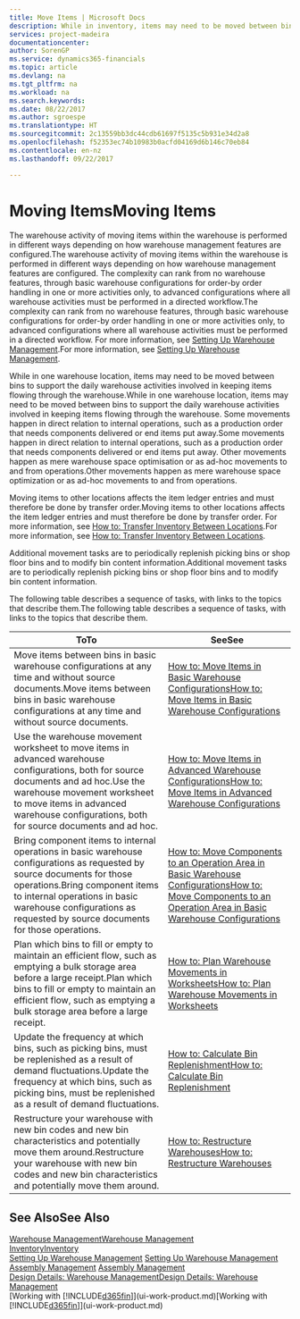 ```yaml
---
title: Move Items | Microsoft Docs
description: While in inventory, items may need to be moved between bins to support the daily warehouse activities involved in keeping items flowing through the warehouse. Some movements happen in direct relation to internal operations, such as a production order that needs components delivered or end items put away. Other movements happen as mere warehouse space optimisation or as ad-hoc movements to and from operations.
services: project-madeira
documentationcenter: 
author: SorenGP
ms.service: dynamics365-financials
ms.topic: article
ms.devlang: na
ms.tgt_pltfrm: na
ms.workload: na
ms.search.keywords: 
ms.date: 08/22/2017
ms.author: sgroespe
ms.translationtype: HT
ms.sourcegitcommit: 2c13559bb3dc44cdb61697f5135c5b931e34d2a8
ms.openlocfilehash: f52353ec74b10983b0acfd04169d6b146c70eb84
ms.contentlocale: en-nz
ms.lasthandoff: 09/22/2017

---
```

# <a name="moving-items"></a><span data-ttu-id="98e9c-105">Moving Items</span><span class="sxs-lookup"><span data-stu-id="98e9c-105">Moving Items</span></span>
<span data-ttu-id="98e9c-106">The warehouse activity of moving items within the warehouse is performed in different ways depending on how warehouse management features are configured.</span><span class="sxs-lookup"><span data-stu-id="98e9c-106">The warehouse activity of moving items within the warehouse is performed in different ways depending on how warehouse management features are configured.</span></span> <span data-ttu-id="98e9c-107">The complexity can rank from no warehouse features, through basic warehouse configurations for order-by order handling in one or more activities only, to advanced configurations where all warehouse activities must be performed in a directed workflow.</span><span class="sxs-lookup"><span data-stu-id="98e9c-107">The complexity can rank from no warehouse features, through basic warehouse configurations for order-by order handling in one or more activities only, to advanced configurations where all warehouse activities must be performed in a directed workflow.</span></span> <span data-ttu-id="98e9c-108">For more information, see [Setting Up Warehouse Management](warehouse-setup-warehouse.md).</span><span class="sxs-lookup"><span data-stu-id="98e9c-108">For more information, see [Setting Up Warehouse Management](warehouse-setup-warehouse.md).</span></span>

<span data-ttu-id="98e9c-109">While in one warehouse location, items may need to be moved between bins to support the daily warehouse activities involved in keeping items flowing through the warehouse.</span><span class="sxs-lookup"><span data-stu-id="98e9c-109">While in one warehouse location, items may need to be moved between bins to support the daily warehouse activities involved in keeping items flowing through the warehouse.</span></span> <span data-ttu-id="98e9c-110">Some movements happen in direct relation to internal operations, such as a production order that needs components delivered or end items put away.</span><span class="sxs-lookup"><span data-stu-id="98e9c-110">Some movements happen in direct relation to internal operations, such as a production order that needs components delivered or end items put away.</span></span> <span data-ttu-id="98e9c-111">Other movements happen as mere warehouse space optimisation or as ad-hoc movements to and from operations.</span><span class="sxs-lookup"><span data-stu-id="98e9c-111">Other movements happen as mere warehouse space optimization or as ad-hoc movements to and from operations.</span></span>

<span data-ttu-id="98e9c-112">Moving items to other locations affects the item ledger entries and must therefore be done by transfer order.</span><span class="sxs-lookup"><span data-stu-id="98e9c-112">Moving items to other locations affects the item ledger entries and must therefore be done by transfer order.</span></span> <span data-ttu-id="98e9c-113">For more information, see [How to: Transfer Inventory Between Locations](inventory-how-transfer-between-locations.md).</span><span class="sxs-lookup"><span data-stu-id="98e9c-113">For more information, see [How to: Transfer Inventory Between Locations](inventory-how-transfer-between-locations.md).</span></span>  

<span data-ttu-id="98e9c-114">Additional movement tasks are to periodically replenish picking bins or shop floor bins and to modify bin content information.</span><span class="sxs-lookup"><span data-stu-id="98e9c-114">Additional movement tasks are to periodically replenish picking bins or shop floor bins and to modify bin content information.</span></span>  

 <span data-ttu-id="98e9c-115">The following table describes a sequence of tasks, with links to the topics that describe them.</span><span class="sxs-lookup"><span data-stu-id="98e9c-115">The following table describes a sequence of tasks, with links to the topics that describe them.</span></span>   

|<span data-ttu-id="98e9c-116">**To**</span><span class="sxs-lookup"><span data-stu-id="98e9c-116">**To**</span></span>|<span data-ttu-id="98e9c-117">**See**</span><span class="sxs-lookup"><span data-stu-id="98e9c-117">**See**</span></span>|  
|------------|-------------|  
|<span data-ttu-id="98e9c-118">Move items between bins in basic warehouse configurations at any time and without source documents.</span><span class="sxs-lookup"><span data-stu-id="98e9c-118">Move items between bins in basic warehouse configurations at any time and without source documents.</span></span>|[<span data-ttu-id="98e9c-119">How to: Move Items in Basic Warehouse Configurations</span><span class="sxs-lookup"><span data-stu-id="98e9c-119">How to: Move Items in Basic Warehouse Configurations</span></span>](warehouse-how-to-move-items-ad-hoc-in-basic-warehousing.md)|
|<span data-ttu-id="98e9c-120">Use the warehouse movement worksheet to move items in advanced warehouse configurations, both for source documents and ad hoc.</span><span class="sxs-lookup"><span data-stu-id="98e9c-120">Use the warehouse movement worksheet to move items in advanced warehouse configurations, both for source documents and ad hoc.</span></span>|[<span data-ttu-id="98e9c-121">How to: Move Items in Advanced Warehouse Configurations</span><span class="sxs-lookup"><span data-stu-id="98e9c-121">How to: Move Items in Advanced Warehouse Configurations</span></span>](warehouse-how-to-move-items-in-advanced-warehousing.md)|  
|<span data-ttu-id="98e9c-122">Bring component items to internal operations in basic warehouse configurations as requested by source documents for those operations.</span><span class="sxs-lookup"><span data-stu-id="98e9c-122">Bring component items to internal operations in basic warehouse configurations as requested by source documents for those operations.</span></span>|[<span data-ttu-id="98e9c-123">How to: Move Components to an Operation Area in Basic Warehouse Configurations</span><span class="sxs-lookup"><span data-stu-id="98e9c-123">How to: Move Components to an Operation Area in Basic Warehouse Configurations</span></span>](warehouse-how-to-move-components-to-an-operation-area-in-basic-warehousing.md)|
|<span data-ttu-id="98e9c-124">Plan which bins to fill or empty to maintain an efficient flow, such as emptying a bulk storage area before a large receipt.</span><span class="sxs-lookup"><span data-stu-id="98e9c-124">Plan which bins to fill or empty to maintain an efficient flow, such as emptying a bulk storage area before a large receipt.</span></span>|[<span data-ttu-id="98e9c-125">How to: Plan Warehouse Movements in Worksheets</span><span class="sxs-lookup"><span data-stu-id="98e9c-125">How to: Plan Warehouse Movements in Worksheets</span></span>](warehouse-how-to-plan-warehouse-movements-in-worksheets.md)|
|<span data-ttu-id="98e9c-126">Update the frequency at which bins, such as picking bins, must be replenished as a result of demand fluctuations.</span><span class="sxs-lookup"><span data-stu-id="98e9c-126">Update the frequency at which bins, such as picking bins, must be replenished as a result of demand fluctuations.</span></span>|[<span data-ttu-id="98e9c-127">How to: Calculate Bin Replenishment</span><span class="sxs-lookup"><span data-stu-id="98e9c-127">How to: Calculate Bin Replenishment</span></span>](warehouse-how-to-calculate-bin-replenishment.md)|
|<span data-ttu-id="98e9c-128">Restructure your warehouse with new bin codes and new bin characteristics and potentially move them around.</span><span class="sxs-lookup"><span data-stu-id="98e9c-128">Restructure your warehouse with new bin codes and new bin characteristics and potentially move them around.</span></span>|[<span data-ttu-id="98e9c-129">How to: Restructure Warehouses</span><span class="sxs-lookup"><span data-stu-id="98e9c-129">How to: Restructure Warehouses</span></span>](warehouse-how-to-restructure-warehouses.md)|  

## <a name="see-also"></a><span data-ttu-id="98e9c-130">See Also</span><span class="sxs-lookup"><span data-stu-id="98e9c-130">See Also</span></span>  
[<span data-ttu-id="98e9c-131">Warehouse Management</span><span class="sxs-lookup"><span data-stu-id="98e9c-131">Warehouse Management</span></span>](warehouse-manage-warehouse.md)  
[<span data-ttu-id="98e9c-132">Inventory</span><span class="sxs-lookup"><span data-stu-id="98e9c-132">Inventory</span></span>](inventory-manage-inventory.md)  
<span data-ttu-id="98e9c-133">[Setting Up Warehouse Management](warehouse-setup-warehouse.md)   </span><span class="sxs-lookup"><span data-stu-id="98e9c-133">[Setting Up Warehouse Management](warehouse-setup-warehouse.md)   </span></span>  
<span data-ttu-id="98e9c-134">[Assembly Management](assembly-assemble-items.md)  </span><span class="sxs-lookup"><span data-stu-id="98e9c-134">[Assembly Management](assembly-assemble-items.md)  </span></span>  
[<span data-ttu-id="98e9c-135">Design Details: Warehouse Management</span><span class="sxs-lookup"><span data-stu-id="98e9c-135">Design Details: Warehouse Management</span></span>](design-details-warehouse-management.md)  
<span data-ttu-id="98e9c-136">[Working with [!INCLUDE[d365fin](includes/d365fin_md.md)]](ui-work-product.md)</span><span class="sxs-lookup"><span data-stu-id="98e9c-136">[Working with [!INCLUDE[d365fin](includes/d365fin_md.md)]](ui-work-product.md)</span></span>

